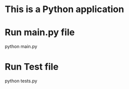 # This is a Python application ##
# Run main.py file #
python main.py

# Run Test file #
python tests.py

